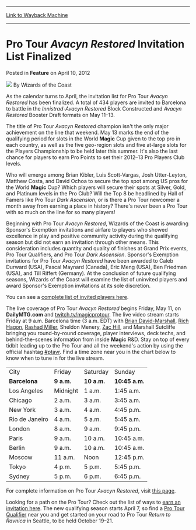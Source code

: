 
---
[Link to Wayback Machine](https://web.archive.org/web/20220930090056/https://magic.wizards.com/en/articles/archive/feature/pro-tour-avacyn-restored-invitation-list-finalized-2012-04-10)

[_metadata_:wayback_url]:- "https://magic.wizards.com/en/articles/archive/feature/pro-tour-avacyn-restored-invitation-list-finalized-2012-04-10"
[_metadata_:wayback_raw_url]:- "https://web.archive.org/web/20220930090056id_/https://magic.wizards.com/en/articles/archive/feature/pro-tour-avacyn-restored-invitation-list-finalized-2012-04-10"
[_metadata_:wayback_capture_timestamp]:- "2022-09-30 09:00:56+00:00"
[_metadata_:publish_date]:- "2012-04-10"
[_metadata_:description]:- "As the calendar turns to April, the invitation list for Pro Tour Avacyn Restored has been finalized. A total of 434 players are invited to Barcelona to battle in the Innistrad-Avacyn Restored Block Constructed and Avacyn Restored Booster Draft formats on May 11–13.The title of Pro Tour Avacyn Restored champion isn't the only major achievement on the line that weekend."
[_metadata_:generator]:- "Drupal 7 (http://drupal.org)"
---


Pro Tour *Avacyn Restored* Invitation List Finalized
====================================================



 Posted in **Feature**
 on April 10, 2012 






![](https://media.magic.wizards.com/styles/auth_small/public/images/person/wizards_author.jpg)
By Wizards of the Coast











As the calendar turns to April, the invitation list for Pro Tour *Avacyn Restored* has been finalized. A total of 434 players are invited to Barcelona to battle in the *Innistrad-Avacyn Restored* Block Constructed and *Avacyn Restored* Booster Draft formats on May 11–13.

The title of Pro Tour *Avacyn Restored* champion isn't the only major achievement on the line that weekend. May 13 marks the end of the qualifying period for slots in the World **Magic** Cup given to the top pro in each country, as well as the five geo-region slots and five at-large slots for the Players Championship to be held later this summer. It's also the last chance for players to earn Pro Points to set their 2012–13 Pro Players Club levels.

Who will emerge among Brian Kibler, Luis Scott-Vargas, Josh Utter-Leyton, Matthew Costa, and David Ochoa to secure the top spot among US pros for the World **Magic** Cup? Which players will secure their spots at Silver, Gold, and Platinum levels in the Pro Club? Will the Top 8 be headlined by Hall of Famers like Pro Tour *Dark Ascension*, or is there a Pro Tour newcomer a month away from earning a place in history? There's never been a Pro Tour with so much on the line for so many players!

Beginning with Pro Tour *Avacyn Restored*, Wizards of the Coast is awarding Sponsor's Exemption invitations and airfare to players who showed excellence in play and positive community activity during the qualifying season but did not earn an invitation through other means. This consideration includes quantity and quality of finishes at Grand Prix events, Pro Tour Qualifiers, and Pro Tour *Dark Ascension*. Sponsor's Exemption invitations for Pro Tour *Avacyn Restored* have been awarded to Caleb Durward (USA), Pascal Maynard (Canada), Eric Meng (USA), Ben Friedman (USA), and Till Riffert (Germany). At the conclusion of future qualifying seasons, Wizards of the Coast will examine the list of uninvited players and award Sponsor's Exemption invitations at its sole discretion.

You can see a [complete list of invited players here](/en/articles/archive/invitation-list-pro-tour-avacyn-restored-2012-2012-02-03).

The live coverage of Pro Tour *Avacyn Restored* begins Friday, May 11, on **DailyMTG.com** and [twitch.tv/magicprotour](http://www.twitch.tv/magicprotour). The live video stream starts Friday at 9 a.m. Barcelona time (3 a.m. EDT) with [Brian David-Marshall](http://www.wizards.com/Magic/Magazine/Archive.aspx?author=Brian%20David-Marshall), [Rich Hagon](http://www.wizards.com/Magic/Magazine/Archive.aspx?author=Rich%20Hagon), [Rashad Miller](http://www.wizards.com/Magic/Magazine/Archive.aspx?author=Rashad%20Miller), Sheldon Menery, [Zac Hill](http://www.wizards.com/Magic/Magazine/Archive.aspx?author=Zac%20Hill), and Marshall Sutcliffe bringing you round-by-round coverage, player interviews, deck techs, and behind-the-scenes information from inside **Magic** R&D. Stay on top of every tidbit leading up to the Pro Tour and all the weekend's action by using the official hashtag [#ptavr](https://twitter.com/#!/search/%23ptavr). Find a time zone near you in the chart below to know when to tune in for the live stream.



|  |  |  |  |
| --- | --- | --- | --- |
| City | Friday | Saturday | Sunday |
| **Barcelona** | **9 a.m.** | **10 a.m.** | **10:45 a.m.** |
| Los Angeles | Midnight | 1 a.m. | 1:45 a.m. |
| Chicago | 2 a.m. | 3 a.m. | 3:45 a.m. |
| New York | 3 a.m. | 4 a.m. | 4:45 p.m. |
| Rio de Janeiro | 4 a.m. | 5 a.m. | 5:45 a.m. |
| London | 8 a.m. | 9 a.m. | 9:45 p.m. |
| Paris | 9 a.m. | 10 a.m. | 10:45 a.m. |
| Berlin | 9 a.m. | 10 a.m. | 10:45 a.m. |
| Moscow | 11 a.m. | Noon | 12:45 p.m. |
| Tokyo | 4 p.m. | 5 p.m. | 5:45 p.m.  |
| Sydney | 5 p.m. | 6 p.m. | 6:45 p.m.  |

  
For complete information on Pro Tour *Avacyn Restored*, visit [this page](http://www.wizards.com/magic/tcg/events.aspx?x=mtg/event/protour/avacynrestored12).

Looking for a path on the Pro Tour? Check out the list of ways to [earn an invitation here](/en/node/640746). The new qualifying season starts April 7, so find a [Pro Tour Qualifier](/en/articles/archive/qualifiers-pro-tour-return-ravnica-seattle-2012-03-15) near you and get started on your road to Pro Tour *Return to Ravnica* in Seattle, to be held October 19–21.







